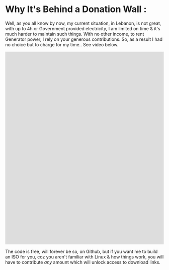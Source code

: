 # Why It's Behind a Donation Wall :
 
Well, as you all know by now, my current situation, in Lebanon, is not great, with up to 4h or Government provided electricity, I am limited on time & it's much harder to maintain such things. With no other income, to rent Generator power, I rely on your generous contributions. So, as a result I had no choice but to charge for my time.. See video below.

<center>
<div id="lebanon" style="overflow: hidden">
<iframe
    id="lebanon-video"
    width="1088"
    height="612"
    src="https://www.youtube.com/embed/cUxDtW8Zddc"
    frameborder="0"
    allow="autoplay; encrypted-media"
    allowfullscreen
>
</iframe>
</div>
</center>

The code is free, will forever be so, on Github, but if you want me to build an ISO for you, coz you aren't familiar with Linux & how things work, you will have to contribute *any* amount which will unlock access to download links.
